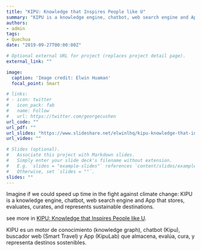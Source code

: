 ```yaml
---
title: "KIPU: Knowledge that Inspires People like U"
summary: "KIPU is a knowledge engine, chatbot, web search engine and App that stores, evaluates, curates, and represents sustainable destinations."
authors: 
- admin
tags: 
- Quechua
date: "2019-09-27T00:00:00Z"

# Optional external URL for project (replaces project detail page).
external_link: ""

image:
  caption: 'Image credit: Elwin Huaman'
  focal_point: Smart

# links:
# - icon: twitter
#   icon_pack: fab
#   name: Follow
#   url: https://twitter.com/georgecushen
url_code: ""
url_pdf: ""
url_slides: "https://www.slideshare.net/elwinlhq/kipu-knowledge-that-inspires-people-like-you-sustainable-travel"
url_video: ""

# Slides (optional).
#   Associate this project with Markdown slides.
#   Simply enter your slide deck's filename without extension.
#   E.g. `slides = "example-slides"` references `content/slides/example-slides.md`.
#   Otherwise, set `slides = ""`.
slides: ""
---
```


Imagine if we could speed up time in the fight against climate change:
KIPU is a knowledge engine, chatbot, web search engine and App that stores, evaluates, curates, and represents sustainable destinations.

see more in [KIPU: Knowledge that Inspires People like U](https://www.slideshare.net/elwinlhq/kipu-knowledge-that-inspires-people-like-you-sustainable-travel).

KIPU es un motor de conocimiento (knowledge graph), chatbot (Kipu), buscador web (Smart Travel) y App (KipuLab) que almacena, evalúa, cura, y representa destinos sostenibles.